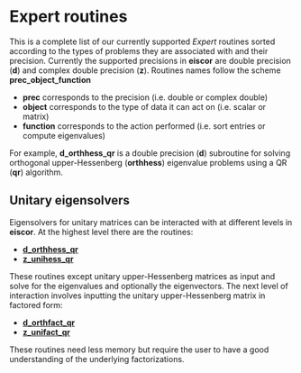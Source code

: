 # Expert routines #
This is a complete list of our currently supported _Expert_ routines sorted according to the types of problems they are associated with and their precision. Currently the supported precisions in __eiscor__ are double precision (__d__) and complex double precision (__z__). Routines names follow the scheme __prec_object_function__ 
- __prec__ corresponds to the precision (i.e. double or complex double)
- __object__ corresponds to the type of data it can act on (i.e. scalar or matrix)
- __function__ corresponds to the action performed (i.e. sort entries or compute eigenvalues)

For example, __d_orthhess_qr__ is a double precision (__d__) subroutine for solving orthogonal upper-Hessenberg (__orthhess__) eigenvalue problems using a QR (__qr__) algorithm. 

## Unitary eigensolvers ##
Eigensolvers for unitary matrices can be interacted with at different levels in __eiscor__. At the highest level there are the routines:
- [__d_orthhess_qr__](https://github.com/jaurentz/eiscor/blob/master/src/docs/d_orthhess_qr.md)
- [__z_unihess_qr__](https://github.com/jaurentz/eiscor/blob/master/src/docs/z_unihess_qr.md)

These routines except unitary upper-Hessenberg matrices as input and solve for the eigenvalues and optionally the eigenvectors. The next level of interaction involves inputting the unitary upper-Hessenberg matrix in factored form:
- [__d_orthfact_qr__](https://github.com/jaurentz/eiscor/blob/master/src/docs/d_orthfact_qr.md)
- [__z_unifact_qr__](https://github.com/jaurentz/eiscor/blob/master/src/docs/z_unifact_qr.md)

These routines need less memory but require the user to have a good understanding of the underlying factorizations.
